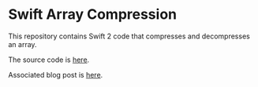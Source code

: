# Swift Array Compression
This repository contains Swift 2 code that compresses and decompresses an array. 

The source code is [here](/compression.playground/Contents.swift).

Associated blog post is [here](http://ijoshsmith.com/2015/11/25/compressing-a-swift-array/).
